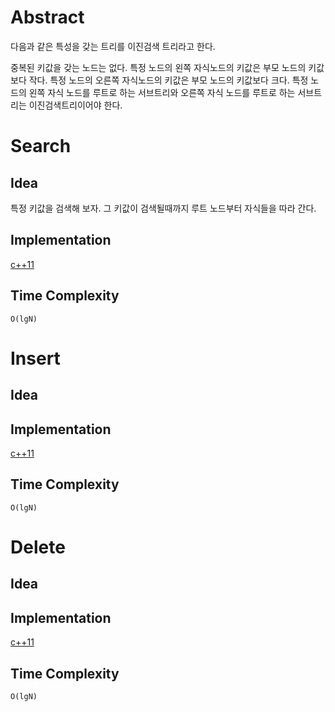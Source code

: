 # Abstract

다음과 같은 특성을 갖는 트리를 이진검색 트리라고 한다.

중복된 키값을 갖는 노드는 없다.  특정 노드의 왼쪽 자식노드의 키값은
부모 노드의 키값보다 작다.  특정 노드의 오른쪽 자식노드의 키값은 부모
노드의 키값보다 크다.  특정 노드의 왼쪽 자식 노드를 루트로 하는
서브트리와 오른쪽 자식 노드를 루트로 하는 서브트리는
이진검색트리이어야 한다.

# Search

## Idea

특정 키값을 검색해 보자. 그 키값이 검색될때까지 루트 노드부터 자식들을
따라 간다. 

## Implementation

[c++11](/fundamentals/tree/binarysearchtree/a.cpp)

## Time Complexity

`O(lgN)`

# Insert

## Idea

## Implementation

[c++11](/fundamentals/tree/binarysearchtree/a.cpp)

## Time Complexity

`O(lgN)`


# Delete

## Idea

## Implementation

[c++11](/fundamentals/tree/binarysearchtree/a.cpp)

## Time Complexity

`O(lgN)`
